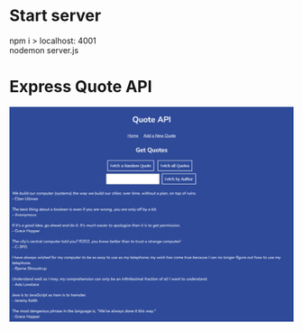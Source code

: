 # Start server
npm i > localhost: 4001  
nodemon server.js  

# Express Quote API
![image](./Express%20Quote%20API.png)
